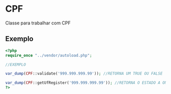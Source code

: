 # CPF
Classe para trabalhar com CPF

## Exemplo
```php
<?php
require_once "../vendor/autoload.php";

//EXEMPLO

var_dump(CPF::validate('999.999.999.99')); //RETORNA UM TRUE OU FALSE

var_dump(CPF::getUfRegister('999.999.999.99')); //RETORNA O ESTADO A ONDE FOI REGISTRADO O CPF
?>
